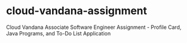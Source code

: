 # cloud-vandana-assignment
Cloud Vandana Associate Software Engineer Assignment - Profile Card, Java Programs, and To-Do List Application
